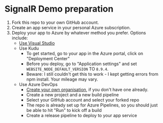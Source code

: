 # SignalR Demo preparation

1. Fork this repo to your own GitHub account.
2. Create an app service in your personal Azure subscription.
3. Deploy your app to Azure by whatever method you prefer. Options include:
    - [Use Visual Studio](https://docs.microsoft.com/en-us/aspnet/core/tutorials/publish-to-azure-webapp-using-vs?view=aspnetcore-2.2#deploy-the-app-to-azure)
    - Use Kudu
        - To get started, go to your app in the Azure portal, click on "Deployment Center"
        - Before you deploy, go to "Application settings" and set `WEBSITE_NODE_DEFAULT_VERSION` TO `8.9.4`.
        - Beware: I still couldn't get this to work - I kept getting errors from npm install. Your mileage may vary.
    - Use Azure DevOps
        - [Create your own organisation](https://app.vsaex.visualstudio.com/signup/), if you don't have one already.
        - Create a new project and a new build pipeline
        - Select your GitHub account and select your forked repo
        - The repo is already set up for Azure Pipelines, so you should just be able to hit "Run" to kick off a build
        - Create a release pipeline to deploy to your app service
